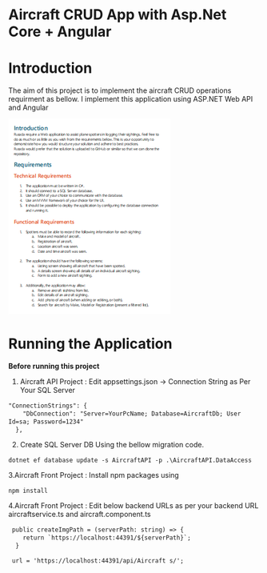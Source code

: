 # Aircraft  CRUD App with Asp.Net Core + Angular
# Introduction
The aim of this project is to implement the aircraft CRUD operations requirment as bellow. I implement this application using ASP.NET Web API and Angular

![Application Settings](docs/reference.png)

# Running the Application
**Before running this project**
1. Aircraft API Project : Edit appsettings.json -> Connection String as Per Your SQL Server
````
"ConnectionStrings": {
    "DbConnection": "Server=YourPcName; Database=AircraftDb; User Id=sa; Password=1234"
  },
````
2. Create SQL Server DB Using the bellow migration code.
````
dotnet ef database update -s AircraftAPI -p .\AircraftAPI.DataAccess
````
3.Aircraft Front Project : Install npm packages using 
````
npm install
````

4.Aircraft Front Project : Edit below backend URLs as per your  backend URL
aircraftservice.ts and aircraft.component.ts
````
 public createImgPath = (serverPath: string) => {
    return `https://localhost:44391/${serverPath}`;
  }
````
````
 url = 'https://localhost:44391/api/Aircraft s/';
````
